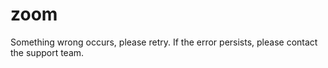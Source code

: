 # zoom

Something wrong occurs, please retry. If the error persists, please contact the support team.

